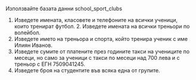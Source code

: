 Използвайте базата данни school_sport_clubs 
1. Изведете имената, класовете и телефоните на всички ученици, които тренират футбол. 2. Изведете имената на всички треньори по волейбол. 
3. Изведете името на треньора и спорта, който тренира ученик с име Илиян Иванов. 
4. Изведете сумите от платените през годините такси на учениците по месеци, но само за  ученици с такси по месеци над 700 лева и с треньор с ЕГН 7509041245. 
5. Изведете броя на студентите във всяка една от групите.

